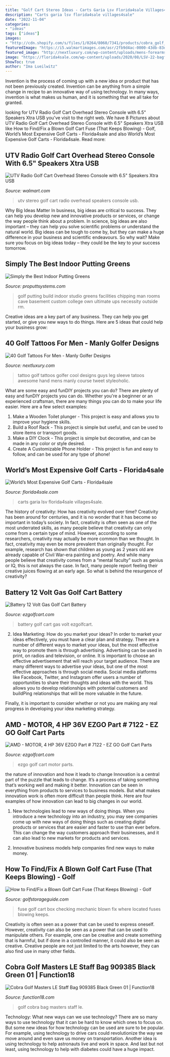 ```yaml
---
title: "Golf Cart Stereo Ideas - Carts Garia Lsv Florida4sale Villages4sale"
description: "Carts garia lsv florida4sale villages4sale"
date: "2022-11-04"
categories:
- "ideas"
tags: ["ideas"]
images:
- "http://cdn.shopify.com/s/files/1/0264/8060/7341/products/cobra_golf_masters_staff_bag_909385_01_main_1.jpg?v=1603993483"
featuredImage: "https://i5.walmartimages.com/asr/2fb9d4ac-0000-43db-83db-a6e4800c5116_2.aa93c6b4f9a8ef3617282fc50bcee586.jpeg"
featured_image: "http://nextluxury.com/wp-content/uploads/mens-forearms-skeletal-golfer-tattoo.jpg"
image: "https://florida4sale.com/wp-content/uploads/2020/08/LSV-22-bagfra2-3000x2001.jpg"
ShowToc: true
author: "Ima Lueilwitz"
---
```



Invention is the process of coming up with a new idea or product that has not been previously created. Invention can be anything from a simple change in recipe to an innovative way of using technology. In many ways, invention is what makes us human, and it is something that we all take for granted.

	

		
looking for UTV Radio Golf Cart Overhead Stereo Console with 6.5&quot; Speakers Xtra USB you've visit to the right web. We have 8 Pictures about UTV Radio Golf Cart Overhead Stereo Console with 6.5&quot; Speakers Xtra USB like How to Find/Fix a Blown Golf Cart Fuse (That Keeps Blowing) - Golf, World’s Most Expensive Golf Carts - Florida4sale and also World’s Most Expensive Golf Carts - Florida4sale. Read more:
		
    
## UTV Radio Golf Cart Overhead Stereo Console With 6.5&quot; Speakers Xtra USB

<img loading=lazy src="https://i5.walmartimages.com/asr/2fb9d4ac-0000-43db-83db-a6e4800c5116_2.aa93c6b4f9a8ef3617282fc50bcee586.jpeg" onerror="this.onerror=null;this.src='https://tse2.mm.bing.net/th?id=OIP.vkCyxtWbYAXymItunCze_gHaEK&amp;pid=15.1';" alt="UTV Radio Golf Cart Overhead Stereo Console with 6.5&quot; Speakers Xtra USB">

_Source: walmart.com_

>utv stereo golf cart radio overhead speakers console usb. 

	

Why Big Ideas Matter
In business, big ideas are critical to success. They can help you develop new and innovative products or services, or change the way people think about a problem. In science, big ideas are also important – they can help you solve scientific problems or understand the natural world.
Big ideas can be tough to come by, but they can make a huge difference in your business and scientific endeavours. So why wait? Make sure you focus on big ideas today – they could be the key to your success tomorrow.

    
## Simply The Best Indoor Putting Greens

<img loading=lazy src="https://proputtsystems.com/wp-content/uploads/2014/10/Golf-Rm-Charlotte.jpg" onerror="this.onerror=null;this.src='https://tse4.mm.bing.net/th?id=OIP.Q3mX3W3R0gJnaviD_LqfNgHaEd&amp;pid=15.1';" alt="Simply the Best Indoor Putting Greens">

_Source: proputtsystems.com_

>golf putting build indoor studio greens facilities chipping man rooms cave basement custom college own ultimate ups necessity outside rm. 

	

Creative ideas are a key part of any business. They can help you get started, or give you new ways to do things. Here are 5 ideas that could help your business grow:

    
## 40 Golf Tattoos For Men - Manly Golfer Designs

<img loading=lazy src="http://nextluxury.com/wp-content/uploads/mens-forearms-skeletal-golfer-tattoo.jpg" onerror="this.onerror=null;this.src='https://tse4.mm.bing.net/th?id=OIP.8izvc2g69QSbxN3NB6g5zwHaIl&amp;pid=15.1';" alt="40 Golf Tattoos For Men - Manly Golfer Designs">

_Source: nextluxury.com_

>tattoo golf tattoos golfer cool designs guys leg sleeve tatoos awesome hand mens manly course tweet styleoholic. 

	

What are some easy and funDIY projects you can do?
There are plenty of easy and funDIY projects you can do. Whether you're a beginner or an experienced craftsman, there are many things you can do to make your life easier. Here are a few select examples: 
1. Make a Wooden Toilet plunger - This project is easy and allows you to improve your hygiene skills. 
2. Build a Roof Rack - This project is simple but useful, and can be used to store items or transport goods. 
3. Make a DIY Clock - This project is simple but decorative, and can be made in any color or style desired. 
4. Create A Customizable Phone Holder - This project is fun and easy to follow, and can be used for any type of phone!

    
## World’s Most Expensive Golf Carts - Florida4sale

<img loading=lazy src="https://florida4sale.com/wp-content/uploads/2020/08/LSV-22-bagfra2-3000x2001.jpg" onerror="this.onerror=null;this.src='https://tse2.mm.bing.net/th?id=OIP.18q3-gzjYiVwguXiiM49tgHaE8&amp;pid=15.1';" alt="World’s Most Expensive Golf Carts - Florida4sale">

_Source: florida4sale.com_

>carts garia lsv florida4sale villages4sale. 

	

The history of creativity: How has creativity evolved over time?
Creativity has been around for centuries, and it is no wonder that it has become so important in today’s society. In fact, creativity is often seen as one of the most underrated skills, as many people believe that creativity can only come from a certain type of mind. However, according to some researchers, creativity may actually be more common than we thought. In fact, creativity may even be more prevalent than originally thought. For example, research has shown that children as young as 2 years old are already capable of Civil War-era painting and poetry. And while many people believe that creativity comes from a “mental faculty” such as genius or IQ, this is not always the case. In fact, many people report feeling their creative juices flowing at an early age. So what is behind the resurgence of creativity?

    
## Battery 12 Volt Gas Golf Cart Battery

<img loading=lazy src="https://ezgolfcart.com/images/F85556070.jpg" onerror="this.onerror=null;this.src='https://tse3.mm.bing.net/th?id=OIP.6FYMvppz9NKeVo9-Uj-IlgHaFj&amp;pid=15.1';" alt="Battery 12 Volt Gas Golf Cart Battery">

_Source: ezgolfcart.com_

>battery golf cart gas volt ezgolfcart. 

	

2. Idea Marketing: How do you market your ideas?
In order to market your ideas effectively, you must have a clear plan and strategy. There are a number of different ways to market your ideas, but the most effective way to promote them is through advertising. Advertising can be used in print, on radios and television, or online. It is important to choose an effective advertisement that will reach your target audience.
There are many different ways to advertise your ideas, but one of the most effective approaches is through social media. Social media platforms like Facebook, Twitter, and Instagram offer users a number of opportunities to share their thoughts and ideas with the world. This allows you to develop relationships with potential customers and buildPing relationships that will be more valuable in the future.

Finally, it is important to consider whether or not you are making any real progress in developing your idea marketing strategy.

    
## AMD - MOTOR, 4 HP 36V EZGO Part # 7122 - EZ GO Golf Cart Parts

<img loading=lazy src="http://ezgolfcart.com/images/F86344965.jpg" onerror="this.onerror=null;this.src='https://tse3.mm.bing.net/th?id=OIP.PB_5vE1t3xLpb-m9qFa6eQAAAA&amp;pid=15.1';" alt="AMD - MOTOR, 4 HP 36V EZGO Part # 7122 - EZ GO Golf Cart Parts">

_Source: ezgolfcart.com_

>ezgo golf cart motor parts. 

	

the nature of innovation and how it leads to change
Innovation is a central part of the puzzle that leads to change. It’s a process of taking something that’s working well and making it better. Innovation can be seen in everything from products to services to business models. But what makes innovation work is often more difficult than people think. Here are four examples of how innovation can lead to big changes in our world.
1) New technologies lead to new ways of doing things. When you introduce a new technology into an industry, you may see companies come up with new ways of doing things such as creating digital products or services that are easier and faster to use than ever before. This can change the way customers approach their businesses, and it can also lead to new markets for products and services.

2) Innovative business models help companies find new ways to make money.

    
## How To Find/Fix A Blown Golf Cart Fuse (That Keeps Blowing) - Golf

<img loading=lazy src="https://www.golfstorageguide.com/wp-content/uploads/2020/03/fi-fix-blown-fuse-golf-cart.jpg" onerror="this.onerror=null;this.src='https://tse2.mm.bing.net/th?id=OIP.zdtsO3bHHDwcmARKFA7CAQAAAA&amp;pid=15.1';" alt="How to Find/Fix a Blown Golf Cart Fuse (That Keeps Blowing) - Golf">

_Source: golfstorageguide.com_

>fuse golf cart box checking mechanic blown fix where located fuses blowing keeps. 

	

Creativity is often seen as a power that can be used to express oneself. However, creativity can also be seen as a power that can be used to manipulate others. For example, one can be creative and create something that is harmful, but if done in a controlled manner, it could also be seen as creative. Creative people are not just limited to the arts however, they can also find use in many other fields.

    
## Cobra Golf Masters LE Staff Bag 909385 Black Green 01 | Function18

<img loading=lazy src="http://cdn.shopify.com/s/files/1/0264/8060/7341/products/cobra_golf_masters_staff_bag_909385_01_main_1.jpg?v=1603993483" onerror="this.onerror=null;this.src='https://tse4.mm.bing.net/th?id=OIP.O6U52xvCv2pirb2dSGKHfgHaHa&amp;pid=15.1';" alt="Cobra Golf Masters LE Staff Bag 909385 Black Green 01 | Function18">

_Source: function18.com_

>golf cobra bag masters staff le. 

	

Technology: What new ways can we use technology?
There are so many ways to use technology that it can be hard to know which ones to focus on. But some new ideas for how technology can be used are sure to be popular. For example, using technology to drive cars could revolutionize the way we move around and even save us money on transportation. Another idea is using technology to help astronauts live and work in space. And last but not least, using technology to help with diabetes could have a huge impact.

